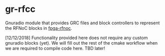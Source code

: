 # gr-rfcc

Gnuradio module that provides GRC files and block controllers to
represent the RFNoC blocks in [fpga-rfnoc](../fpga-rfnoc).

[12/12/2018] Functionality provided here does not require any custom
gnuradio blocks (yet). We will fill out the rest of the cmake workflow
when we are required to compile code here. TBD later!
